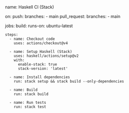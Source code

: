name: Haskell CI (Stack)

on:
  push:
    branches:
      - main
  pull_request:
    branches:
      - main

jobs:
  build:
    runs-on: ubuntu-latest

    steps:
      - name: Checkout code
        uses: actions/checkout@v4

      - name: Setup Haskell (Stack)
        uses: haskell/actions/setup@v2
        with:
          enable-stack: true
          stack-version: 'latest'

      - name: Install dependencies
        run: stack setup && stack build --only-dependencies

      - name: Build
        run: stack build

      - name: Run tests
        run: stack test

